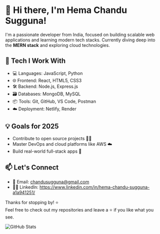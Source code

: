 # 👋 Hi there, I'm Hema Chandu Sugguna!

I'm a passionate developer from India, focused on building scalable web applications and learning modern tech stacks. Currently diving deep into the **MERN stack** and exploring cloud technologies.

## 🚀 Tech I Work With
- 💻 Languages: JavaScript, Python
- 🌐 Frontend: React, HTML5, CSS3
- 🛠️ Backend: Node.js, Express.js
- 🗃️ Databases: MongoDB, MySQL
- 📦 Tools: Git, GitHub, VS Code, Postman
- ☁️ Deployment: Netlify, Render

## 💡 Goals for 2025
- Contribute to open source projects 🧑‍💻
- Master DevOps and cloud platforms like AWS ☁️
- Build real-world full-stack apps 📱

## 📫 Let's Connect
- 📧 Email: chandusugguna@gmail.com
- 🧑‍💻 LinkedIn: https://www.linkedin.com/in/hema-chandu-sugguna-a1a941251/

Thanks for stopping by! ⭐  
Feel free to check out my repositories and leave a ⭐ if you like what you see.

![GitHub Stats](https://github-readme-stats.vercel.app/api?username=chandusugguna&show_icons=true&theme=radical)
